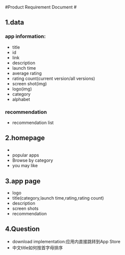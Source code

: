 #Product Requirement Document #
## 1.data ##

### app information: ###
+ title
+ id
+ link
+ description
+ launch time
+ average rating
+ rating count(current version/all versions)
+ screen shot(img)
+ logo(img)
+ category
+ alphabet


### recommendation ###
+ recommendation list

## 2.homepage ##
+ <logo>  <app collections> <search>
+ popular apps
+ Browse by category
+ you may like
## 3.app page ##
+ logo
+ title(category,launch time,rating,rating count)
+ description
+ screen shots
+ recommendation
## 4.Question ##
+ download implementation:应用内直接跳转到App Store
+ 中文title如何按首字母排序
